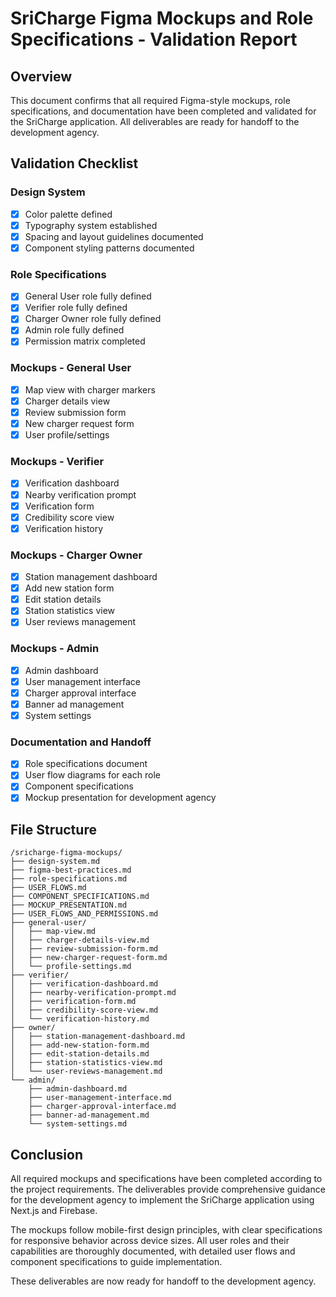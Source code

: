 # SriCharge Figma Mockups and Role Specifications - Validation Report

## Overview
This document confirms that all required Figma-style mockups, role specifications, and documentation have been completed and validated for the SriCharge application. All deliverables are ready for handoff to the development agency.

## Validation Checklist

### Design System
- [x] Color palette defined
- [x] Typography system established
- [x] Spacing and layout guidelines documented
- [x] Component styling patterns documented

### Role Specifications
- [x] General User role fully defined
- [x] Verifier role fully defined
- [x] Charger Owner role fully defined
- [x] Admin role fully defined
- [x] Permission matrix completed

### Mockups - General User
- [x] Map view with charger markers
- [x] Charger details view
- [x] Review submission form
- [x] New charger request form
- [x] User profile/settings

### Mockups - Verifier
- [x] Verification dashboard
- [x] Nearby verification prompt
- [x] Verification form
- [x] Credibility score view
- [x] Verification history

### Mockups - Charger Owner
- [x] Station management dashboard
- [x] Add new station form
- [x] Edit station details
- [x] Station statistics view
- [x] User reviews management

### Mockups - Admin
- [x] Admin dashboard
- [x] User management interface
- [x] Charger approval interface
- [x] Banner ad management
- [x] System settings

### Documentation and Handoff
- [x] Role specifications document
- [x] User flow diagrams for each role
- [x] Component specifications
- [x] Mockup presentation for development agency

## File Structure
```
/sricharge-figma-mockups/
├── design-system.md
├── figma-best-practices.md
├── role-specifications.md
├── USER_FLOWS.md
├── COMPONENT_SPECIFICATIONS.md
├── MOCKUP_PRESENTATION.md
├── USER_FLOWS_AND_PERMISSIONS.md
├── general-user/
│   ├── map-view.md
│   ├── charger-details-view.md
│   ├── review-submission-form.md
│   ├── new-charger-request-form.md
│   └── profile-settings.md
├── verifier/
│   ├── verification-dashboard.md
│   ├── nearby-verification-prompt.md
│   ├── verification-form.md
│   ├── credibility-score-view.md
│   └── verification-history.md
├── owner/
│   ├── station-management-dashboard.md
│   ├── add-new-station-form.md
│   ├── edit-station-details.md
│   ├── station-statistics-view.md
│   └── user-reviews-management.md
└── admin/
    ├── admin-dashboard.md
    ├── user-management-interface.md
    ├── charger-approval-interface.md
    ├── banner-ad-management.md
    └── system-settings.md
```

## Conclusion
All required mockups and specifications have been completed according to the project requirements. The deliverables provide comprehensive guidance for the development agency to implement the SriCharge application using Next.js and Firebase.

The mockups follow mobile-first design principles, with clear specifications for responsive behavior across device sizes. All user roles and their capabilities are thoroughly documented, with detailed user flows and component specifications to guide implementation.

These deliverables are now ready for handoff to the development agency.

